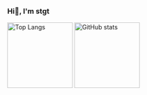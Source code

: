 ### Hi👋, I'm stgt

<p align="left"> 
  <img alt="Top Langs" height="150px" src="https://github-readme-stats.vercel.app/api/top-langs/?username=iamstgt&layout=compact&show_icons=true" />
  <img alt="GitHub stats" height="150px" src="https://github-readme-stats.vercel.app/api?username=iamstgt&show_icons=ture" />
</p>
